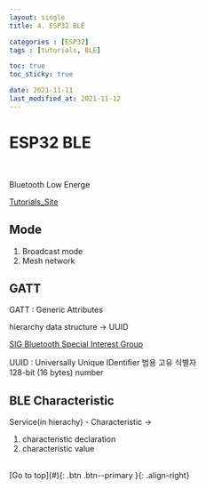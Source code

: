 ```yaml
---
layout: single
title: 4. ESP32 BLE

categories : [ESP32]
tags : [tutorials, BLE]

toc: true
toc_sticky: true

date: 2021-11-11
last_modified_at: 2021-11-12
---
```


# ESP32 BLE
<br>

Bluetooth Low Energe

[Tutorials_Site](https://randomnerdtutorials.com/esp32-bluetooth-low-energy-ble-arduino-ide/)
<br>

## Mode
1. Broadcast mode
2. Mesh network

## GATT

GATT : Generic Attributes
<br>

hierarchy data structure -> UUID
<br>

[SIG Bluetooth Special Interest Group](https://www.bluetooth.com/specifications/assigned-numbers/)
<br>

UUID : Universally Unique IDentifier 범용 고유 식별자 
<br>
128-bit (16 bytes) number
<br>

## BLE Characteristic

Service(in hierachy) - Characteristic -><br>
1. characteristic declaration<br>
2. characteristic value <br>



<br>
[Go to top](#){: .btn .btn--primary }{: .align-right}